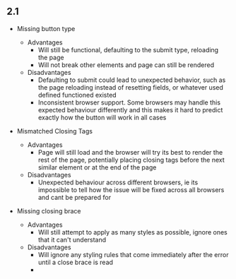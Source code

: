 
## 2.1

- Missing button type
	- Advantages
		- Will still be functional, defaulting to the submit type, reloading the page
		- Will not break other elements and page can still be rendered
	- Disadvantages
		- Defaulting to submit could lead to unexpected behavior, such as the page reloading instead of resetting fields, or whatever used defined functioned existed
		- Inconsistent browser support. Some browsers may handle this expected behaviour differently and this makes it hard to predict exactly how the button will work in all cases

- Mismatched Closing Tags
	- Advantages
		- Page will still load and the browser will try its best to render the rest of the page, potentially placing closing tags before the next similar element or at the end of the page
	- Disadvantages
		- Unexpected behaviour across different browsers, ie its impossible to tell how the issue will be fixed across all browsers and cant be prepared for

- Missing closing brace
	- Advantages
		- Will still attempt to apply as many styles as possible, ignore ones that it can't understand
	- Disadvantages
		- Will ignore any styling rules that come immediately after the error until a close brace is read
		- 